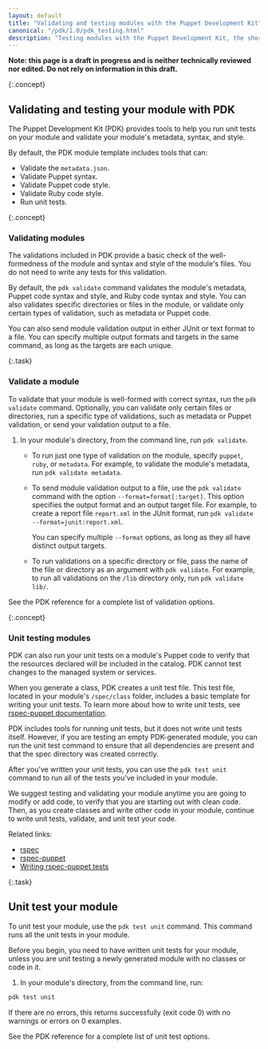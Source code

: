 ```yaml
---
layout: default
title: "Validating and testing modules with the Puppet Development Kit"
canonical: "/pdk/1.0/pdk_testing.html"
description: "Testing modules with the Puppet Development Kit, the shortest path to developing better Puppet code."
---
```


**Note: this page is a draft in progress and is neither technically reviewed nor edited. Do not rely on information in this draft.**

{:.concept}
## Validating and testing your module with PDK

The Puppet Development Kit (PDK) provides tools to help you run unit tests on your module and validate your module's metadata, syntax, and style.

By default, the PDK module template includes tools that can:

* Validate the `metadata.json`.
* Validate Puppet syntax.
* Validate Puppet code style.
* Validate Ruby code style.
* Run unit tests.

{:.concept}
### Validating modules

The validations included in PDK provide a basic check of the well-formedness of the module and syntax and style of the module's files. You do not need to write any tests for this validation.

By default, the `pdk validate` command validates the module's metadata, Puppet code syntax and style, and Ruby code syntax and style. You can also validates specific directories or files in the module, or validate  only certain types of validation, such as metadata or Puppet code.

You can also send module validation output in either JUnit or text format to a file. You can specify multiple output formats and targets in the same command, as long as the targets are each unique.

{:.task}
### Validate a module

To validate that your module is well-formed with correct syntax, run the `pdk validate` command. Optionally, you can validate only certain files or directories, run a specific type of validations, such as metadata or Puppet validation, or send your validation output to a file.

1. In your module's directory, from the command line, run `pdk validate`.


   * To run just one type of validation on the module, specify `puppet`, `ruby`, or `metadata`. For example, to validate the module's metadata, run `pdk validate metadata`.

   * To send module validation output to a file, use the `pdk validate` command with the option `--format=format[:target]`. This option specifies the output format and an output target file. For example, to create a report file `report.xml` in the JUnit format, run `pdk validate --format=junit:report.xml`.

     You can specify multiple `--format` options, as long as they all have distinct output targets.

   * To run validations on a specific directory or file, pass the name of the file or directory as an argument with `pdk validate`. For example, to run all validations on the `/lib` directory only, run `pdk validate lib/`. 

See the PDK reference for a complete list of validation options.

{:.concept}
### Unit testing modules

PDK can also run your unit tests on a module's Puppet code to verify that the resources declared will be included in the catalog. PDK cannot test changes to the managed system or services.

When you generate a class, PDK creates a unit test file. This test file, located in your module's `/spec/class` folder, includes a basic template for writing your unit tests. To learn more about how to write unit tests, see [rspec-puppet documentation](http://rspec-puppet.com/tutorial/).

PDK includes tools for running unit tests, but it does not write unit tests itself. However, if you are testing an empty PDK-generated module, you can run the unit test command to ensure that all dependencies are present and that the spec directory was created correctly. 

After you've written your unit tests, you can use the `pdk test unit` command to run all of the tests you've included in your module.

We suggest testing and validating your module anytime you are going to modify or add code, to verify that you are starting out with clean code. Then, as you create classes and write other code in your module, continue to write unit tests, validate, and unit test your code.

Related links:

* [rspec](http://rspec.info/)
* [rspec-puppet](https://github.com/rodjek/rspec-puppet/)
* [Writing rspec-puppet tests](http://rspec-puppet.com/tutorial/)


{:.task}
## Unit test your module

To unit test your module, use the `pdk test unit` command. This command runs all the unit tests in your module.

Before you begin, you need to have written unit tests for your module, unless you are unit testing a newly generated module with no classes or code in it.

1. In your module's directory, from the command line, run:

``` bash
pdk test unit
```

If there are no errors, this returns successfully (exit code 0) with no warnings or errors on 0 examples.

See the PDK reference for a complete list of unit test options.


